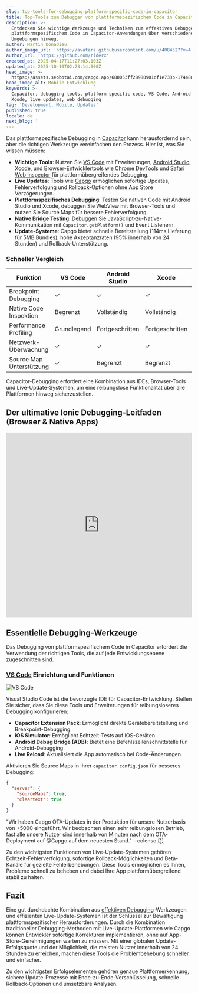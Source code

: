 ```yaml
---
slug: top-tools-for-debugging-platform-specific-code-in-capacitor
title: Top-Tools zum Debuggen von plattformspezifischem Code in Capacitor
description: >-
  Entdecken Sie wichtige Werkzeuge und Techniken zum effektiven Debuggen von
  plattformspezifischem Code in Capacitor-Anwendungen über verschiedene
  Umgebungen hinweg.
author: Martin Donadieu
author_image_url: 'https://avatars.githubusercontent.com/u/4084527?v=4'
author_url: 'https://github.com/riderx'
created_at: 2025-04-17T11:27:03.103Z
updated_at: 2025-10-10T02:23:14.000Z
head_image: >-
  https://assets.seobotai.com/capgo.app/680053ff28980901df1e733b-1744889496415.jpg
head_image_alt: Mobile Entwicklung
keywords: >-
  Capacitor, debugging tools, platform-specific code, VS Code, Android Studio,
  Xcode, live updates, web debugging
tag: 'Development, Mobile, Updates'
published: true
locale: de
next_blog: ''
---
```

Das plattformspezifische Debugging in [Capacitor](https://capacitorjs.com/) kann herausfordernd sein, aber die richtigen Werkzeuge vereinfachen den Prozess. Hier ist, was Sie wissen müssen:

-   **Wichtige Tools**: Nutzen Sie [VS Code](https://code.visualstudio.com/) mit Erweiterungen, [Android Studio](https://developer.android.com/studio), [Xcode](https://developer.apple.com/xcode/), und Browser-Entwicklertools wie [Chrome DevTools](https://developer.chrome.com/docs/devtools/overview) und [Safari Web Inspector](https://developer.apple.com/documentation/safari-developer-tools/web-inspector) für plattformübergreifendes Debugging.
-   **Live Updates**: Tools wie [Capgo](https://capgo.app/) ermöglichen sofortige Updates, Fehlerverfolgung und Rollback-Optionen ohne App Store Verzögerungen.
-   **Plattformspezifisches Debugging**: Testen Sie nativen Code mit Android Studio und Xcode, debuggen Sie WebView mit Browser-Tools und nutzen Sie Source Maps für bessere Fehlerverfolgung.
-   **Native Bridge Testing**: Debuggen Sie JavaScript-zu-Native-Kommunikation mit `Capacitor.getPlatform()` und Event Listenern.
-   **Update-Systeme**: Capgo bietet schnelle Bereitstellung (114ms Lieferung für 5MB Bundles), hohe Akzeptanzraten (95% innerhalb von 24 Stunden) und Rollback-Unterstützung.

### Schneller Vergleich

| Funktion | VS Code | Android Studio | Xcode | Chrome DevTools | Safari Web Inspector |
| --- | --- | --- | --- | --- | --- |
| Breakpoint Debugging | ✓   | ✓   | ✓   | ✓   | ✓   |
| Native Code Inspektion | Begrenzt | Vollständig | Vollständig | Nur Web | Nur Web |
| Performance Profiling | Grundlegend | Fortgeschritten | Fortgeschritten | Fortgeschritten | Fortgeschritten |
| Netzwerk-Überwachung | ✓   | ✓   | ✓   | ✓   | ✓   |
| Source Map Unterstützung | ✓   | Begrenzt | Begrenzt | ✓   | ✓   |

Capacitor-Debugging erfordert eine Kombination aus IDEs, Browser-Tools und Live-Update-Systemen, um eine reibungslose Funktionalität über alle Plattformen hinweg sicherzustellen.

## Der ultimative Ionic Debugging-Leitfaden (Browser & Native Apps)

<iframe src="https://www.youtube.com/embed/akh6V6Yw1lw" aria-label="YouTube video player" frameborder="0" allow="accelerometer; autoplay; clipboard-write; encrypted-media; gyroscope; picture-in-picture; web-share" referrerpolicy="strict-origin-when-cross-origin" style="width: 100%; height: 500px;" allowfullscreen></iframe>

## Essentielle Debugging-Werkzeuge

Das Debugging von plattformspezifischem Code in Capacitor erfordert die Verwendung der richtigen Tools, die auf jede Entwicklungsebene zugeschnitten sind.

### [VS Code](https://code.visualstudio.com/) Einrichtung und Funktionen

![VS Code](https://assets.seobotai.com/capgo.app/680053ff28980901df1e733b/1524a26c3096afc672477088da108f23.jpg)

Visual Studio Code ist die bevorzugte IDE für Capacitor-Entwicklung. Stellen Sie sicher, dass Sie diese Tools und Erweiterungen für reibungsloseres Debugging konfigurieren:

-   **Capacitor Extension Pack**: Ermöglicht direkte Gerätebereitstellung und Breakpoint-Debugging.
-   **iOS Simulator**: Ermöglicht Echtzeit-Tests auf iOS-Geräten.
-   **Android Debug Bridge (ADB)**: Bietet eine Befehlszeilenschnittstelle für Android-Debugging.
-   **Live Reload**: Aktualisiert die App automatisch bei Code-Änderungen.

Aktivieren Sie Source Maps in Ihrer `capacitor.config.json` für besseres Debugging:

```json
{
  "server": {
    "sourceMaps": true,
    "cleartext": true
  }
}
```

"Wir haben Capgo OTA-Updates in der Produktion für unsere Nutzerbasis von +5000 eingeführt. Wir beobachten einen sehr reibungslosen Betrieb, fast alle unsere Nutzer sind innerhalb von Minuten nach dem OTA-Deployment auf @Capgo auf dem neuesten Stand." – colenso [\[1\]](https://capgo.app/)

Zu den wichtigsten Funktionen von Live-Update-Systemen gehören Echtzeit-Fehlerverfolgung, sofortige Rollback-Möglichkeiten und Beta-Kanäle für gezielte Fehlerbehebungen. Diese Tools ermöglichen es Ihnen, Probleme schnell zu beheben und dabei Ihre App plattformübergreifend stabil zu halten.

## Fazit

Eine gut durchdachte Kombination aus [effektiven Debugging](https://capgo.app/docs/plugin/debugging/)-Werkzeugen und effizienten Live-Update-Systemen ist der Schlüssel zur Bewältigung plattformspezifischer Herausforderungen. Durch die Kombination traditioneller Debugging-Methoden mit Live-Update-Plattformen wie Capgo können Entwickler sofortige Korrekturen implementieren, ohne auf App-Store-Genehmigungen warten zu müssen. Mit einer globalen Update-Erfolgsquote und der Möglichkeit, die meisten Nutzer innerhalb von 24 Stunden zu erreichen, machen diese Tools die Problembehebung schneller und einfacher.

Zu den wichtigsten Erfolgselementen gehören genaue Plattformerkennung, sichere Update-Prozesse mit Ende-zu-Ende-Verschlüsselung, schnelle Rollback-Optionen und umsetzbare Analysen.
